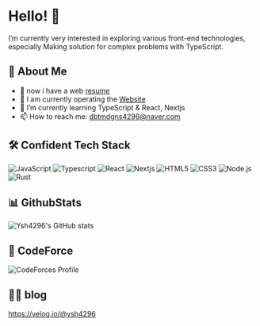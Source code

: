 # Hello! 👋

I’m currently very interested in exploring various front-end technologies, especially Making solution for complex problems with TypeScript.

## 🚀 About Me

- 🔭 now i have a web [resume](https://gatsby-sigma-smoky.vercel.app/)
- 🔭 I am currently operating the [Website](https://dflock.org/)
- 🌱 I’m currently learning TypeScript & React, Nextjs
- 📫 How to reach me: dbtmdgns4296@naver.com

## 🛠️ Confident Tech Stack

![JavaScript](https://img.shields.io/badge/javascript-%23323330.svg?&style=for-the-badge&logo=javascript&logoColor=%23F7DF1E)
![Typescript](https://img.shields.io/badge/TypeScript-007ACC?style=for-the-badge&logo=typescript&logoColor=white)
![React](https://img.shields.io/badge/react-%2320232a.svg?&style=for-the-badge&logo=react&logoColor=%2361DAFB)
![Nextjs](https://img.shields.io/badge/Next.js-000?logo=nextdotjs&logoColor=fff&style=for-the-badge)
![HTML5](https://img.shields.io/badge/html5-%23E34F26.svg?&style=for-the-badge&logo=html5&logoColor=white)
![CSS3](https://img.shields.io/badge/css3-%231572B6.svg?&style=for-the-badge&logo=css3&logoColor=white)
![Node.js](https://img.shields.io/badge/node.js-%23339933.svg?&style=for-the-badge&logo=node.js&logoColor=white)
![Rust](https://img.shields.io/badge/Rust-000000?style=for-the-badge&logo=rust&logoColor=white)

## 📊 GithubStats
![Ysh4296's GitHub stats](https://github-readme-stats.vercel.app/api?username=ysh4296&theme=slateorange)

## 🎲 CodeForce
![CodeForces Profile](https://cf.leed.at?id=killercicada)


## 🧑‍💻 blog
https://velog.io/@ysh4296

